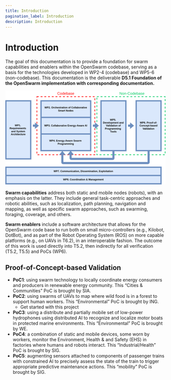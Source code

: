 ```yaml
---
title: Introduction
pagination_label: Introduction
description: Introduction
---
```


# Introduction

The goal of this documentation is to provide a foundation for swarm capabilities and enablers within the OpenSwarm codebase, serving as a basis for the technologies developed in WP2-4 (codebase) and WP5-6 (non-codebase). This documentation is the deliverable **D5.1 Foundation of the OpenSwarm implementation with corresponding documentation.**

![Interaction between the different WPs](img/wps.png)

**Swarm capabilities** address both static and mobile nodes (robots), with an emphasis on the latter. They include general task-centric approaches and robotic abilities, such as localization, path planning, navigation and mapping, as well as specific swarm approaches, such as swarming, foraging, coverage, and others. 

**Swarm enablers** include a software architecture that allows for the OpenSwarm code base to run both on small micro-controllers (e.g., Kilobot, DotBot), and as part of the Robot Operating System (ROS) on more capable platforms (e.g., on UAVs in T6.2), in an interoperable fashion. The outcome of this work is used directly into T5.2, then indirectly for all verification (T5.2, T5.5) and PoCs (WP6).

## Proof-of-Concept-based Validation
- **PoC1**: using swarm technology to locally coordinate energy consumers and producers in renewable energy community. This “Cities & Communities” PoC is brought by SIA.
- **PoC2**: using swarms of UAVs to map where wild food is in a forest to support human workers. This “Environmental” PoC is brought by ING.
    - Get started with this project  
- **PoC3**: using a distribute and partially mobile set of low-power hydrophones using distributed AI to recognize and localize motor boats in protected marine environments. This “Environmental” PoC is brought by WE.
- **PoC4**: a combination of static and mobile devices, some worn by workers, monitor the Environment, Health & and Safety (EHS) in factories where humans and robots interact. This “Industrial/Health” PoC is brought by SIG.
- **PoC5**: augmenting sensors attached to components of passenger trains with constrained AI to precisely assess the state of the train to trigger appropriate predictive maintenance actions. This “mobility” PoC is brought by SIG.
